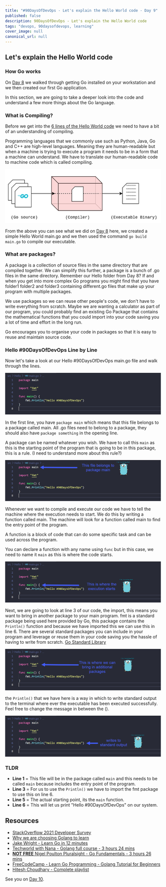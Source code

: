 ```yaml
---
title: "#90DaysOfDevOps - Let's explain the Hello World code - Day 9"
published: false
description: 90DaysOfDevOps - Let's explain the Hello World code
tags: "devops, 90daysofdevops, learning"
cover_image: null
canonical_url: null
---
```

## Let's explain the Hello World code

### How Go works 

On [Day 8](day08.md) we walked through getting Go installed on your workstation and we then created our first Go application. 
 
In this section, we are going to take a deeper look into the code and understand a few more things about the Go language. 

### What is Compiling?
Before we get into the [6 lines of the Hello World code](Go/hello.go) we need to have a bit of an understanding of compiling.

Programming languages that we commonly use such as Python, Java, Go and C++ are high-level languages. Meaning they are human-readable but when a machine is trying to execute a program it needs to be in a form that a machine can understand. We have to translate our human-readable code to machine code which is called compiling. 

![](Images/Day9_Go1.png)

From the above you can see what we did on [Day 8](day08.md) here, we created a simple Hello World main.go and we then used the command `go build main.go` to compile our executable. 

### What are packages?
A package is a collection of source files in the same directory that are compiled together. We can simplify this further, a package is a bunch of .go files in the same directory. Remember our Hello folder from Day 8? If and when you get into more complex Go programs you might find that you have folder1 folder2 and folder3 containing different.go files that make up your program with multiple packages. 

We use packages so we can reuse other people's code, we don't have to write everything from scratch. Maybe we are wanting a calculator as part of our program, you could probably find an existing Go Package that contains the mathematical functions that you could import into your code saving you a lot of time and effort in the long run.  

Go encourages you to organise your code in packages so that it is easy to reuse and maintain source code. 

### Hello #90DaysOfDevOps Line by Line 
Now let's take a look at our Hello #90DaysOfDevOps main.go file and walk through the lines. 

![](Images/Day9_Go2.png)

In the first line, you have `package main` which means that this file belongs to a package called main. All .go files need to belong to a package, they should also have `package something` in the opening line. 

A package can be named whatever you wish. We have to call this `main` as this is the starting point of the program that is going to be in this package, this is a rule. (I need to understand more about this rule?)    

![](Images/Day9_Go3.png)

Whenever we want to compile and execute our code we have to tell the machine where the execution needs to start. We do this by writing a function called main. The machine will look for a function called main to find the entry point of the program. 

A function is a block of code that can do some specific task and can be used across the program. 

You can declare a function with any name using `func` but in this case, we need to name it `main` as this is where the code starts. 

![](Images/Day9_Go4.png)

Next, we are going to look at line 3 of our code, the import, this means you want to bring in another package to your main program. fmt is a standard package being used here provided by Go, this package contains the `Println()` function and because we have imported this we can use this in line 6. There are several standard packages you can include in your program and leverage or reuse them in your code saving you the hassle of having to write from scratch. [Go Standard Library](https://pkg.go.dev/std)

![](Images/Day9_Go5.png)

the `Println()` that we have here is a way in which to write standard output to the terminal where ever the executable has been executed successfully. Feel free to change the message in between the (). 

![](Images/Day9_Go6.png)

### TLDR

- **Line 1** = This file will be in the package called `main` and this needs to be called `main` because includes the entry point of the program. 
- **Line 3** = For us to use the `Println()` we have to import the fmt package to use this on line 6. 
- **Line 5** = The actual starting point, its the `main` function. 
- **Line 6** = This will let us print "Hello #90DaysOfDevOps" on our system. 

## Resources

- [StackOverflow 2021 Developer Survey](https://insights.stackoverflow.com/survey/2021)
- [Why we are choosing Golang to learn](https://www.youtube.com/watch?v=7pLqIIAqZD4&t=9s)
- [Jake Wright - Learn Go in 12 minutes](https://www.youtube.com/watch?v=C8LgvuEBraI&t=312s) 
- [Techworld with Nana - Golang full course - 3 hours 24 mins](https://www.youtube.com/watch?v=yyUHQIec83I) 
- [**NOT FREE** Nigel Poulton Pluralsight - Go Fundamentals - 3 hours 26 mins](https://www.pluralsight.com/courses/go-fundamentals) 
- [FreeCodeCamp -  Learn Go Programming - Golang Tutorial for Beginners](https://www.youtube.com/watch?v=YS4e4q9oBaU&t=1025s) 
- [Hitesh Choudhary - Complete playlist](https://www.youtube.com/playlist?list=PLRAV69dS1uWSR89FRQGZ6q9BR2b44Tr9N) 

See you on [Day 10](day10.md).

